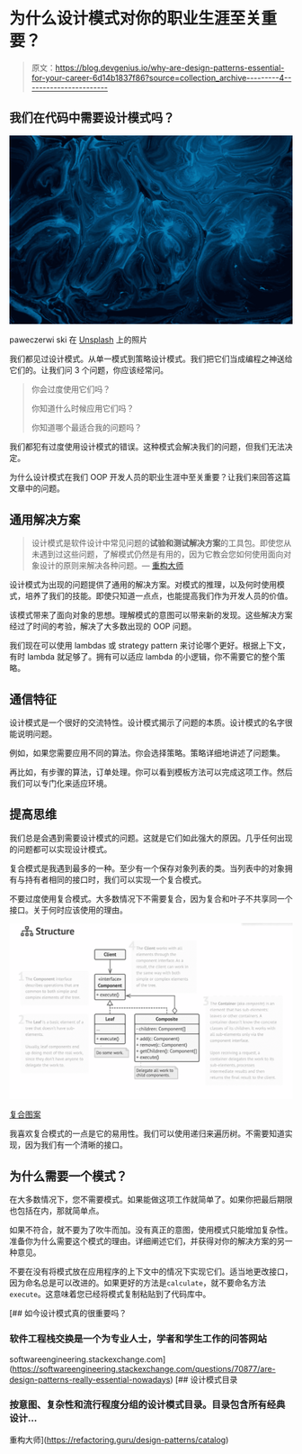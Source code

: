 # 为什么设计模式对你的职业生涯至关重要？

> 原文：<https://blog.devgenius.io/why-are-design-patterns-essential-for-your-career-6d14b1837f86?source=collection_archive---------4----------------------->

## 我们在代码中需要设计模式吗？

![](img/7b1eb00165c9822187e99867752341aa.png)

paweczerwi ski 在 [Unsplash](https://unsplash.com?utm_source=medium&utm_medium=referral) 上的照片

我们都见过设计模式。从单一模式到策略设计模式。我们把它们当成编程之神送给它们的。让我们问 3 个问题，你应该经常问。

> 你会过度使用它们吗？
> 
> 你知道什么时候应用它们吗？
> 
> 你知道哪个最适合我的问题吗？

我们都犯有过度使用设计模式的错误。这种模式会解决我们的问题，但我们无法决定。

为什么设计模式在我们 OOP 开发人员的职业生涯中至关重要？让我们来回答这篇文章中的问题。

## 通用解决方案

> 设计模式是软件设计中常见问题的**试验和测试解决方案**的工具包。即使您从未遇到过这些问题，了解模式仍然是有用的，因为它教会您如何使用面向对象设计的原则来解决各种问题。— [重构大师](https://refactoring.guru/design-patterns/why-learn-patterns)

设计模式为出现的问题提供了通用的解决方案。对模式的推理，以及何时使用模式，培养了我们的技能。即使只知道一点点，也能提高我们作为开发人员的价值。

该模式带来了面向对象的思想。理解模式的意图可以带来新的发现。这些解决方案经过了时间的考验，解决了大多数出现的 OOP 问题。

我们现在可以使用 lambdas 或 strategy pattern 来讨论哪个更好。根据上下文，有时 lambda 就足够了。拥有可以适应 lambda 的小逻辑，你不需要它的整个策略。

## 通信特征

设计模式是一个很好的交流特性。设计模式揭示了问题的本质。设计模式的名字很能说明问题。

例如，如果您需要应用不同的算法。你会选择策略。策略详细地讲述了问题集。

再比如，有步骤的算法，订单处理。你可以看到模板方法可以完成这项工作。然后我们可以专门化来适应环境。

## 提高思维

我们总是会遇到需要设计模式的问题。这就是它们如此强大的原因。几乎任何出现的问题都可以实现设计模式。

复合模式是我遇到最多的一种。至少有一个保存对象列表的类。当列表中的对象拥有与持有者相同的接口时，我们可以实现一个复合模式。

不要过度使用复合模式。大多数情况下不需要复合，因为复合和叶子不共享同一个接口。关于何时应该使用的理由。

![](img/d72c7c8bae29b9aaae652aa1b6bba42e.png)

[复合图案](https://refactoring.guru/design-patterns/composite)

我喜欢复合模式的一点是它的易用性。我们可以使用递归来遍历树。不需要知道实现，因为我们有一个清晰的接口。

## 为什么需要一个模式？

在大多数情况下，您不需要模式。如果能做这项工作就简单了。如果你把最后期限也包括在内，那就简单点。

如果不符合，就不要为了吹牛而加。没有真正的意图，使用模式只能增加复杂性。准备你为什么需要这个模式的理由。详细阐述它们，并获得对你的解决方案的另一种意见。

不要在没有将模式放在应用程序的上下文中的情况下实现它们。适当地更改接口，因为命名总是可以改进的。如果更好的方法是`calculate`，就不要命名方法`execute`。这意味着您已经将模式复制粘贴到了代码库中。

[](https://softwareengineering.stackexchange.com/questions/70877/are-design-patterns-really-essential-nowadays) [## 如今设计模式真的很重要吗？

### 软件工程栈交换是一个为专业人士，学者和学生工作的问答网站

softwareengineering.stackexchange.com](https://softwareengineering.stackexchange.com/questions/70877/are-design-patterns-really-essential-nowadays) [](https://refactoring.guru/design-patterns/catalog) [## 设计模式目录

### 按意图、复杂性和流行程度分组的设计模式目录。目录包含所有经典设计…

重构大师](https://refactoring.guru/design-patterns/catalog)